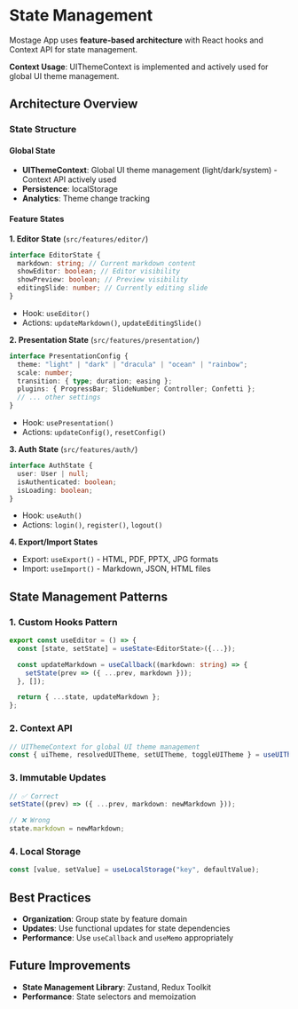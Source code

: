 # State Management

Mostage App uses **feature-based architecture** with React hooks and Context API for state management.

**Context Usage**: UIThemeContext is implemented and actively used for global UI theme management.

## Architecture Overview

### State Structure

#### Global State

- **UIThemeContext**: Global UI theme management (light/dark/system) - Context API actively used
- **Persistence**: localStorage
- **Analytics**: Theme change tracking

#### Feature States

**1. Editor State** (`src/features/editor/`)

```typescript
interface EditorState {
  markdown: string; // Current markdown content
  showEditor: boolean; // Editor visibility
  showPreview: boolean; // Preview visibility
  editingSlide: number; // Currently editing slide
}
```

- Hook: `useEditor()`
- Actions: `updateMarkdown()`, `updateEditingSlide()`

**2. Presentation State** (`src/features/presentation/`)

```typescript
interface PresentationConfig {
  theme: "light" | "dark" | "dracula" | "ocean" | "rainbow";
  scale: number;
  transition: { type; duration; easing };
  plugins: { ProgressBar; SlideNumber; Controller; Confetti };
  // ... other settings
}
```

- Hook: `usePresentation()`
- Actions: `updateConfig()`, `resetConfig()`

**3. Auth State** (`src/features/auth/`)

```typescript
interface AuthState {
  user: User | null;
  isAuthenticated: boolean;
  isLoading: boolean;
}
```

- Hook: `useAuth()`
- Actions: `login()`, `register()`, `logout()`

**4. Export/Import States**

- Export: `useExport()` - HTML, PDF, PPTX, JPG formats
- Import: `useImport()` - Markdown, JSON, HTML files

## State Management Patterns

### 1. **Custom Hooks Pattern**

```typescript
export const useEditor = () => {
  const [state, setState] = useState<EditorState>({...});

  const updateMarkdown = useCallback((markdown: string) => {
    setState(prev => ({ ...prev, markdown }));
  }, []);

  return { ...state, updateMarkdown };
};
```

### 2. **Context API**

```typescript
// UIThemeContext for global UI theme management
const { uiTheme, resolvedUITheme, setUITheme, toggleUITheme } = useUITheme();
```

### 3. **Immutable Updates**

```typescript
// ✅ Correct
setState((prev) => ({ ...prev, markdown: newMarkdown }));

// ❌ Wrong
state.markdown = newMarkdown;
```

### 4. **Local Storage**

```typescript
const [value, setValue] = useLocalStorage("key", defaultValue);
```

## Best Practices

- **Organization**: Group state by feature domain
- **Updates**: Use functional updates for state dependencies
- **Performance**: Use `useCallback` and `useMemo` appropriately

## Future Improvements

- **State Management Library**: Zustand, Redux Toolkit
- **Performance**: State selectors and memoization
